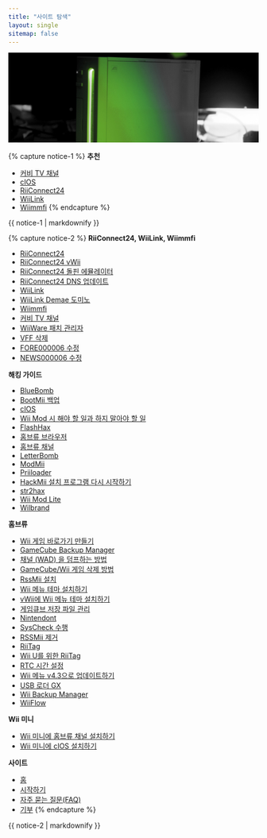 ```yaml
---
title: "사이트 탐색"
layout: single
sitemap: false
---
```


![Wii자습서](/images/WiiTutorials.jpg)

{% capture notice-1 %}
**추천**

- [커비 TV 채널](kirby-tv)
- [cIOS](cios)
- [RiiConnect24](riiconnect24)
- [WiiLink](wiilink)
- [Wiimmfi](wiimmfi)
{% endcapture %}
<div class="notice--info">{{ notice-1 | markdownify }}</div>

{% capture notice-2 %}
**RiiConnect24, WiiLink, Wiimmfi**

- [RiiConnect24](riiconnect24)
- [RiiConnect24 vWii](riiconnect24-vwii)
- [RiiConnect24 돌핀 에뮬레이터](riiconnect24-dolphin)
- [RiiConnect24 DNS 업데이트](riiconnect24-dns-update)
- [WiiLink](wiilink)
- [WiiLink Demae 도미노](wiilink-demae-dominos)
- [Wiimmfi](wiimmfi)
- [커비 TV 채널](kirby-tv)
- [WiiWare 패치 관리자](wiiwarepatcher)
- [VFF 삭제](deleting-vffs)
- [FORE000006 수정](riiconnect24-batteryfix)
- [NEWS000006 수정](news000006)

**해킹 가이드**

- [BlueBomb](bluebomb)
- [BootMii 백업](bootmii)
- [cIOS](cios)
- [Wii Mod 시 해야 할 일과 하지 말아야 할 일](dosanddonts)
- [FlashHax](flashhax)
- [홈브류 브라우저](hbb)
- [홈브류 채널](hbc)
- [LetterBomb](letterbomb)
- [ModMii](modmii)
- [Priiloader](priiloader)
- [HackMii 설치 프로그램 다시 시작하기](hackmii)
- [str2hax](str2hax)
- [Wii Mod Lite](wiimodlite)
- [Wilbrand](wilbrand)

**홈브류**

- [Wii 게임 바로가기 만들기](wiigsc)
- [GameCube Backup Manager](gcbackupmanager)
- [채널 (WAD) 을 덤프하는 방법](dump-wads)
- [GameCube/Wii 게임 삭제 방법](dump-games)
- [RssMii 설치](rssmii)
- [Wii 메뉴 테마 설치하기](themes)
- [vWii에 Wii 메뉴 테마 설치하기](themes-vwii)
- [게임큐브 저장 파일 관리](gcsaves)
- [Nintendont](nintendont)
- [SysCheck 수행](syscheck)
- [RSSMii 제거](rssmii-remove)
- [RiiTag](riitag)
- [Wii U를 위한 RiiTag](riitag-wiiu)
- [RTC 시간 설정](rtc)
- [Wii 메뉴 v4.3으로 업데이트하기](update)
- [USB 로더 GX](usbloadergx)
- [Wii Backup Manager](wiibackupmanager)
- [WiiFlow](wiiflow)

**Wii 미니**

- [Wii 미니에 홈브류 채널 설치하기](hbc-mini)
- [Wii 미니에 cIOS 설치하기](cios-mini)

**사이트**

- [홈](/)
- [시작하기](get-started)
- [자주 묻는 질문(FAQ)](faq)
- [기부](donations)
{% endcapture %}
<div class="notice--primary">{{ notice-2 | markdownify }}</div>

